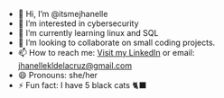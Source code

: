 - 👋 Hi, I’m @itsmejhanelle
- 👀 I’m interested in cybersecurity
- 🌱 I’m currently learning linux and SQL
- 💞️ I’m looking to collaborate on small coding projects.
- 📫 How to reach me: [Visit my LinkedIn](www.linkedin.com/in/jhanelle-dela-cruz-313150133) or email: jhanellekldelacruz@gmail.com
- 😄 Pronouns: she/her
- ⚡ Fun fact: I have 5 black cats 🐈‍⬛
<!---
itsmejhanelle/itsmejhanelle is a ✨ special ✨ repository because its `README.md` (this file) appears on your GitHub profile.
You can click the Preview link to take a look at your changes.
--->
